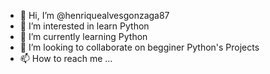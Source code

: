 - 👋 Hi, I’m @henriquealvesgonzaga87
- 👀 I’m interested in learn Python
- 🌱 I’m currently learning Python
- 💞️ I’m looking to collaborate on begginer Python's Projects
- 📫 How to reach me ...

<!---
henriquealvesgonzaga87/henriquealvesgonzaga87 is a ✨ special ✨ repository because its `README.md` (this file) appears on your GitHub profile.
You can click the Preview link to take a look at your changes.
--->
